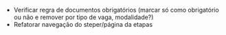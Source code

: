 - Verificar regra de documentos obrigatórios (marcar só como obrigatório ou não e remover por tipo de vaga, modalidade?)
- Refatorar navegação do steper/página da etapas